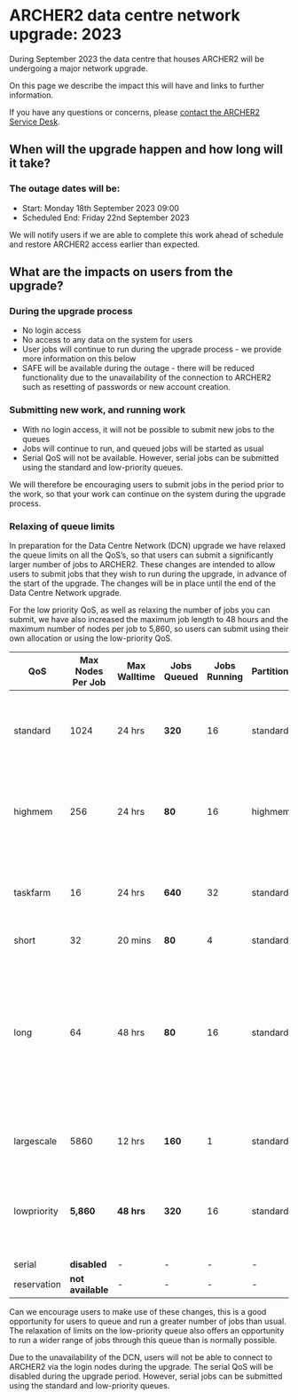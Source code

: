 # ARCHER2 data centre network upgrade: 2023

During September 2023 the data centre that houses ARCHER2 will be undergoing a 
major network upgrade.

On this page we describe the impact this will have and links to further information.

If you have any questions or concerns, please
[contact the ARCHER2 Service Desk](https://www.archer2.ac.uk/support-access/servicedesk.html).

## When will the upgrade happen and how long will it take?

### The outage dates will be:

 - Start:  Monday 18th September 2023  09:00
 - Scheduled End:  Friday 22nd September 2023

We will notify users if we are able to complete this work ahead of schedule and restore 
ARCHER2 access earlier than expected.

## What are the impacts on users from the upgrade?

### During the upgrade process

- No login access
- No access to any data on the system for users
- User jobs will continue to run during the upgrade process - we provide more information on this below
- SAFE will be available during the outage - there will be reduced functionality due to the unavailability of the connection to ARCHER2 such as resetting of passwords or new account creation. 

### Submitting new work, and running work

- With no login access, it will not be possible to submit new jobs to the queues
- Jobs will continue to run, and queued jobs will be started as usual
- Serial QoS will not be available. However, serial jobs can be submitted using the standard and low-priority queues.

We will therefore be encouraging users to submit jobs in the period prior to the work, so that
your work can continue on the system during the upgrade process.


###  Relaxing of queue limits

In preparation for the Data Centre Network (DCN) upgrade we have relaxed the queue limits on all the QoS’s, so that users can submit a significantly larger number of jobs to ARCHER2. These changes are intended to allow users to submit jobs that they wish to run during the upgrade, in advance of the start of the upgrade. The changes will be in place until the end of the Data Centre Network upgrade.

For the low priority QoS, as well as relaxing the number of jobs you can submit, we have also increased the maximum job length to 48 hours and the maximum number of nodes per job to 5,860, so users can submit using their own allocation or using the low-priority QoS.

| QoS        | Max Nodes Per Job | Max Walltime | Jobs Queued | Jobs Running | Partition(s) | Notes |
| ---------- | ----------------- | ------------ | ----------- | ------------ | ------------ | ------|
| standard   | 1024               | 24 hrs       |  **320**          | 16           | standard     | Maximum of 1024 nodes in use by any one user at any time |
| highmem   | 256               | 24 hrs       |  **80**          | 16           | highmem     | Maximum of 512 nodes in use by any one user at any time |
| taskfarm   | 16               | 24 hrs       |  **640**          | 32           | standard     | Maximum of 256 nodes in use by any one user at any time |
| short      | 32                 | 20 mins      |  **80**           | 4            | standard     | |
| long       | 64                | 48 hrs       | **80**          | 16           | standard     | Minimum walltime of 24 hrs, maximum 512 nodes in use by any one user at any time, maximum of 2048 nodes in use by QoS |
| largescale | 5860               | 12 hrs        |**160**           | 1            | standard     | Minimum job size of 1025 nodes |
| lowpriority |  **5,860**               |   **48 hrs**       | **320**           | 16            | standard     | Jobs not charged but requires at least 1 CU in budget to use. |
| serial | **disabled**   | -       | -          | -           | -    | - |
| reservation | **not available**  | -       | -           | -           | -   |  |


Can we encourage users to make use of these changes, this is a good opportunity for users to queue and run a greater number of jobs than usual. The relaxation of limits on the low-priority queue also offers an opportunity to run a wider range of jobs through this queue than is normally possible.

Due to the unavailability of the DCN, users will not be able to connect to ARCHER2 via the login nodes during the upgrade. The serial QoS will be disabled during the upgrade period. However, serial jobs can be submitted using the standard and low-priority queues.
